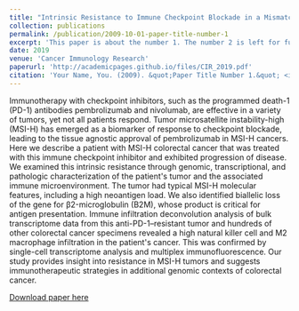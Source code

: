 ```yaml
---
title: "Intrinsic Resistance to Immune Checkpoint Blockade in a Mismatch Repair–Deficient Colorectal Cancer"
collection: publications
permalink: /publication/2009-10-01-paper-title-number-1
excerpt: 'This paper is about the number 1. The number 2 is left for future work.'
date: 2019
venue: 'Cancer Immunology Research'
paperurl: 'http://academicpages.github.io/files/CIR_2019.pdf'
citation: 'Your Name, You. (2009). &quot;Paper Title Number 1.&quot; <i>Journal 1</i>. 1(1).'
---
```

Immunotherapy with checkpoint inhibitors, such as the programmed death-1 (PD-1) antibodies pembrolizumab and nivolumab, are effective in a variety of tumors, yet not all patients respond. Tumor microsatellite instability-high (MSI-H) has emerged as a biomarker of response to checkpoint blockade, leading to the tissue agnostic approval of pembrolizumab in MSI-H cancers. Here we describe a patient with MSI-H colorectal cancer that was treated with this immune checkpoint inhibitor and exhibited progression of disease. We examined this intrinsic resistance through genomic, transcriptional, and pathologic characterization of the patient's tumor and the associated immune microenvironment. The tumor had typical MSI-H molecular features, including a high neoantigen load. We also identified biallelic loss of the gene for β2-microglobulin (B2M), whose product is critical for antigen presentation. Immune infiltration deconvolution analysis of bulk transcriptome data from this anti-PD-1–resistant tumor and hundreds of other colorectal cancer specimens revealed a high natural killer cell and M2 macrophage infiltration in the patient's cancer. This was confirmed by single-cell transcriptome analysis and multiplex immunofluorescence. Our study provides insight into resistance in MSI-H tumors and suggests immunotherapeutic strategies in additional genomic contexts of colorectal cancer.

[Download paper here](http://academicpages.github.io/files/paper1.pdf)
